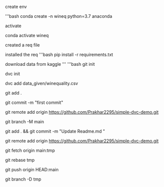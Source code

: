  create env
  
  '''bash
  conda create -n wineq python=3.7 anaconda

  activate

  conda activate wineq
 
  created a req file

  installed the req
  '''bash
  pip install -r requirements.txt

  download data from kaggle
  '''
  '''bash
  git init

  dvc init

  dvc add data_given/winequality.csv

  git add .

  git commit -m "first commit"

  git remote add origin https://github.com/Prakhar2295/simple-dvc-demo.git
  
  git branch -M main
  
  
  git add . && git commit -m "Update Readme.md "
  
  git remote add origin https://github.com/Prakhar2295/simple-dvc-demo.git
  
  git fetch origin main:tmp
  
  git rebase tmp
  
  git push origin HEAD:main
  
  git branch -D tmp

  


  